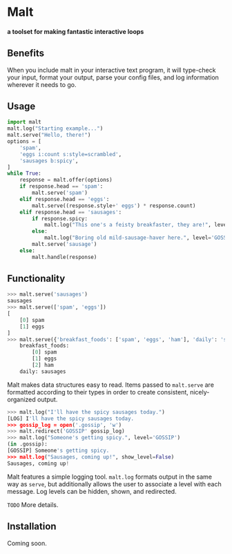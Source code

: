 
# Malt
#### a toolset for making fantastic interactive loops

## Benefits
When you include malt in your interactive text program, it will type-check your input, format your output, parse your config files, and log information wherever it needs to go.

## Usage
```python
import malt
malt.log("Starting example...")
malt.serve("Hello, there!")
options = [
    'spam',
    'eggs i:count s:style=scrambled',
    'sausages b:spicy',
]
while True:
    response = malt.offer(options)
    if response.head == 'spam':
        malt.serve('spam')
    elif response.head == 'eggs':
        malt.serve((response.style+' eggs') * response.count)
    elif response.head == 'sausages':
        if response.spicy:
            malt.log("This one's a feisty breakfaster, they are!", level='GOSSIP')
        else:
            malt.log("Boring old mild-sausage-haver here.", level='GOSSIP')
        malt.serve('sausage')
    else:
        malt.handle(response)
```

## Functionality
```python
>>> malt.serve('sausages')
sausages
>>> malt.serve(['spam', 'eggs'])
[
    [0] spam
    [1] eggs
]
>>> malt.serve({'breakfast_foods': ['spam', 'eggs', 'ham'], 'daily': 'sausages'}, compact=True)
    breakfast_foods:
        [0] spam
        [1] eggs
        [2] ham
    daily: sausages
```
Malt makes data structures easy to read. Items passed to `malt.serve` are formatted according to their types in order to create consistent, nicely-organized output.
```python
>>> malt.log("I'll have the spicy sausages today.")
[LOG] I'll have the spicy sausages today.
>>> gossip_log = open('.gossip', 'w')
>>> malt.redirect('GOSSIP' gossip_log)
>>> malt.log("Someone's getting spicy.", level='GOSSIP')
(in .gossip):
[GOSSIP] Someone's getting spicy.
>>> malt.log("Sausages, coming up!", show_level=False)
Sausages, coming up!
```
Malt features a simple logging tool. `malt.log` formats output in the same way as `serve`, but additionally allows the user to associate a level with each message. Log levels can be hidden, shown, and redirected.

`TODO` More details.

## Installation
Coming soon.
